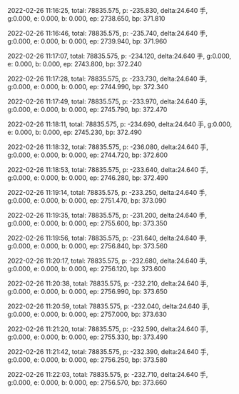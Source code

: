 2022-02-26 11:16:25, total: 78835.575, p: -235.830, delta:24.640 手, g:0.000, e: 0.000, b: 0.000, ep: 2738.650, bp: 371.810

2022-02-26 11:16:46, total: 78835.575, p: -235.740, delta:24.640 手, g:0.000, e: 0.000, b: 0.000, ep: 2739.940, bp: 371.960

2022-02-26 11:17:07, total: 78835.575, p: -234.120, delta:24.640 手, g:0.000, e: 0.000, b: 0.000, ep: 2743.800, bp: 372.240

2022-02-26 11:17:28, total: 78835.575, p: -233.730, delta:24.640 手, g:0.000, e: 0.000, b: 0.000, ep: 2744.990, bp: 372.340

2022-02-26 11:17:49, total: 78835.575, p: -233.970, delta:24.640 手, g:0.000, e: 0.000, b: 0.000, ep: 2745.790, bp: 372.470

2022-02-26 11:18:11, total: 78835.575, p: -234.690, delta:24.640 手, g:0.000, e: 0.000, b: 0.000, ep: 2745.230, bp: 372.490

2022-02-26 11:18:32, total: 78835.575, p: -236.080, delta:24.640 手, g:0.000, e: 0.000, b: 0.000, ep: 2744.720, bp: 372.600

2022-02-26 11:18:53, total: 78835.575, p: -233.640, delta:24.640 手, g:0.000, e: 0.000, b: 0.000, ep: 2746.280, bp: 372.490

2022-02-26 11:19:14, total: 78835.575, p: -233.250, delta:24.640 手, g:0.000, e: 0.000, b: 0.000, ep: 2751.470, bp: 373.090

2022-02-26 11:19:35, total: 78835.575, p: -231.200, delta:24.640 手, g:0.000, e: 0.000, b: 0.000, ep: 2755.600, bp: 373.350

2022-02-26 11:19:56, total: 78835.575, p: -231.640, delta:24.640 手, g:0.000, e: 0.000, b: 0.000, ep: 2756.840, bp: 373.560

2022-02-26 11:20:17, total: 78835.575, p: -232.680, delta:24.640 手, g:0.000, e: 0.000, b: 0.000, ep: 2756.120, bp: 373.600

2022-02-26 11:20:38, total: 78835.575, p: -232.210, delta:24.640 手, g:0.000, e: 0.000, b: 0.000, ep: 2756.990, bp: 373.650

2022-02-26 11:20:59, total: 78835.575, p: -232.040, delta:24.640 手, g:0.000, e: 0.000, b: 0.000, ep: 2757.000, bp: 373.630

2022-02-26 11:21:20, total: 78835.575, p: -232.590, delta:24.640 手, g:0.000, e: 0.000, b: 0.000, ep: 2755.330, bp: 373.490

2022-02-26 11:21:42, total: 78835.575, p: -232.390, delta:24.640 手, g:0.000, e: 0.000, b: 0.000, ep: 2756.250, bp: 373.580

2022-02-26 11:22:03, total: 78835.575, p: -232.710, delta:24.640 手, g:0.000, e: 0.000, b: 0.000, ep: 2756.570, bp: 373.660